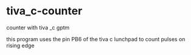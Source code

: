 # tiva_c-counter
counter with tiva _c gptm 

this program uses the pin PB6 of the tiva c lunchpad to count pulses on rising edge 


